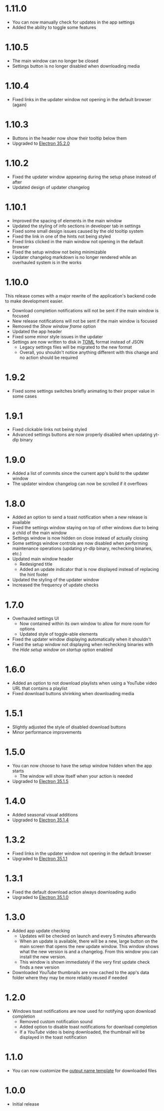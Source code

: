 # 1.11.0

- You can now manually check for updates in the app settings
- Added the ability to toggle some features

# 1.10.5

- The main window can no longer be closed
- Settings button is no longer disabled when downloading media

# 1.10.4

- Fixed links in the updater window not opening in the default browser (again)

# 1.10.3

- Buttons in the header now show their tooltip below them
- Upgraded to [Electron 35.2.0](https://releases.electronjs.org/release/v35.2.0)

# 1.10.2

- Fixed the updater window appearing during the setup phase instead of after
- Updated design of updater changelog

# 1.10.1

- Improved the spacing of elements in the main window
- Updated the styling of info sections in developer tab in settings
- Fixed some small design issues caused by the old tooltip system
- Fixed the link in one of the hints not being styled
- Fixed links clicked in the main window not opening in the default browser
- Fixed the setup window not being minimizable
- Updater changelog markdown is no longer rendered while an overhauled system is in the works

# 1.10.0

This release comes with a major rewrite of the application's backend code to make development easier.

- Download completion notifications will not be sent if the main window is focused
- New release notifications will not be sent if the main window is focused
- Removed the _Show window frame_ option
- Updated the app header
- Fixed some minor style issues in the updater
- Settings are now written to disk in [TOML](https://toml.io/en) format instead of JSON
  - Legacy settings files will be migrated to the new format
  - Overall, you shouldn't notice anything different with this change and no action should be required

# 1.9.2

- Fixed some settings switches briefly animating to their proper value in some cases

# 1.9.1

- Fixed clickable links not being styled
- Advanced settings buttons are now properly disabled when updating yt-dlp binary

# 1.9.0

- Added a list of commits since the current app's build to the updater window
- The updater window changelog can now be scrolled if it overflows

# 1.8.0

- Added an option to send a toast notification when a new release is available
- Fixed the settings window staying on top of other windows due to being a child of the main window
- Settings window is now hidden on close instead of actually closing
- Some settings window controls are now disabled when performing maintenance operations (updating yt-dlp binary, rechecking binaries, etc.)
- Updated main window header
  - Redesigned title
  - Added an update indicator that is now displayed instead of replacing the hint footer
- Updated the styling of the updater window
- Increased the frequency of update checks

# 1.7.0

- Overhauled settings UI
  - Now contained within its own window to allow for more room for options
  - Updated style of toggle-able elements
- Fixed the updater window displaying automatically when it shouldn't
- Fixed the setup window not displaying when rechecking binaries with the _Hide setup window on startup_ option enabled

# 1.6.0

- Added an option to not download playlists when using a YouTube video URL that contains a playlist
- Fixed download buttons shrinking when downloading media

# 1.5.1

- Slightly adjusted the style of disabled download buttons
- Minor performance improvements

# 1.5.0

- You can now choose to have the setup window hidden when the app starts
  - The window will show itself when your action is needed
- Upgraded to [Electron 35.1.5](https://releases.electronjs.org/release/v35.1.5)

# 1.4.0

- Added seasonal visual additions
- Upgraded to [Electron 35.1.4](https://releases.electronjs.org/release/v35.1.4)

# 1.3.2

- Fixed links in the updater window not opening in the default browser
- Upgraded to [Electron 35.1.1](https://releases.electronjs.org/release/v35.1.1)

# 1.3.1

- Fixed the default download action always downloading audio
- Upgraded to [Electron 35.1.0](https://releases.electronjs.org/release/v35.1.0)

# 1.3.0

- Added app update checking
  - Updates will be checked on launch and every 5 minutes afterwards
  - When an update is available, there will be a new, large button on the main screen that opens the new update window. This window shows what the new version is and a changelog. From this window you can install the new version.
  - This window is shown immediately if the very first update check finds a new version
- Downloaded _YouTube_ thumbnails are now cached to the app's data folder where they may be more reliably reused if needed

# 1.2.0

- Windows toast notifications are now used for notifying upon download completion
  - Removed custom notification sound
  - Added option to disable toast notifications for download completion
  - If a _YouTube_ video is being downloaded, the thumbnail will be displayed in the toast notification

# 1.1.0

- You can now customize the [output name template](https://github.com/yt-dlp/yt-dlp?tab=readme-ov-file#output-template) for downloaded files

# 1.0.0

- Initial release
